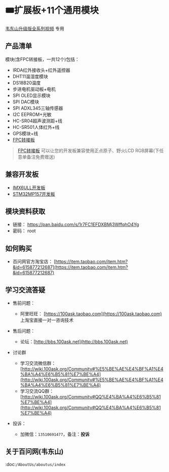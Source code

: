 # 🎟扩展板+11个通用模块

[韦东山升级版全系列视频](http://weidongshan.gitee.io/informationdownloadcenter/documentation/videos_tutorial/embedded_linux/full_range_phase1.html) 专用


## 产品清单

模块(含FPC转接板，一共12个)包括：
- IRDA红外接收头+红外遥控器
- DHT11温湿度模块
- DS18B20温度
- 步进电机驱动板+电机
- SPI OLED显示模块
- SPI DAC模块
- SPI ADXL345三轴传感器
- I2C EEPROM+光敏
- HC-SR04超声波测距+线
- HC-SR501人体红外+线
- GPS模块+线
- [FPC转接板](http://wiki.100ask.org/How_to_use_fpc_adapter_board)

> [FPC转接板](http://wiki.100ask.org/How_to_use_fpc_adapter_board) 可以让您的开发板兼容使用正点原子、野火LCD RGB屏幕(下任意单备注免费赠送)


## 兼容开发板

- [IMX6ULL开发板](https://item.taobao.com/item.htm?&id=610613585935)
- [STM32MP157开发板](https://item.taobao.com/item.htm?id=623233533961)
 
 
 
## 模块资料获取

- 链接： https://pan.baidu.com/s/1r7FC1EFDXBMj3WffqhO4Yg
- 密码： root

## 如何购买

- 百问网官方淘宝店： [https://item.taobao.com/item.htm?&id=615877212687](https://item.taobao.com/item.htm?&id=615877212687)


## 学习交流答疑

- 售前问题：
  - 阿里旺旺： [https://100ask.taobao.com](https://100ask.taobao.com) 上淘宝直接一对一咨询技术
  
- 售后问题：
  - 论坛：[http://bbs.100ask.net](http://bbs.100ask.net)
  
- 讨论群
  - 学习交流微信群：[http://wiki.100ask.org/Community#%E5%BE%AE%E4%BF%A1%E4%BA%A4%E6%B5%81%E7%BE%A4](http://wiki.100ask.org/Community#%E5%BE%AE%E4%BF%A1%E4%BA%A4%E6%B5%81%E7%BE%A4)
  - 学习交流QQ群：  [http://wiki.100ask.org/Community#QQ%E4%BA%A4%E6%B5%81%E7%BE%A4](http://wiki.100ask.org/Community#QQ%E4%BA%A4%E6%B5%81%E7%BE%A4)

- 投诉：
  - 加微信：``13510691477``，备注：**投诉**


## 关于百问网(韦东山)

 :doc:`/AboutUs/aboutus/index`
